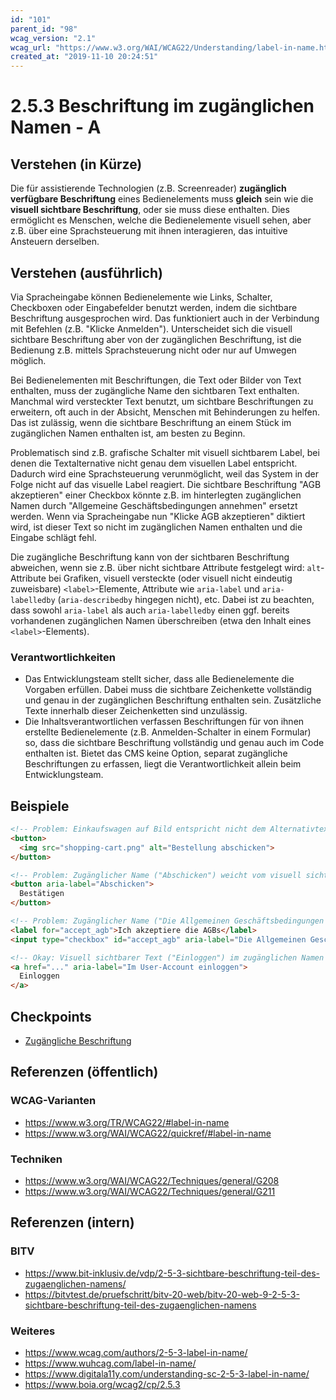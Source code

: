 ```yaml
---
id: "101"
parent_id: "98"
wcag_version: "2.1"
wcag_url: "https://www.w3.org/WAI/WCAG22/Understanding/label-in-name.html"
created_at: "2019-11-10 20:24:51"
---
```


# 2.5.3 Beschriftung im zugänglichen Namen - A

## Verstehen (in Kürze)

Die für assistierende Technologien (z.B. Screenreader) **zugänglich verfügbare Beschriftung** eines Bedienelements muss **gleich** sein wie die **visuell sichtbare Beschriftung**, oder sie muss diese enthalten. Dies ermöglicht es Menschen, welche die Bedienelemente visuell sehen, aber z.B. über eine Sprachsteuerung mit ihnen interagieren, das intuitive Ansteuern derselben.

## Verstehen (ausführlich)

Via Spracheingabe können Bedienelemente wie Links, Schalter, Checkboxen oder Eingabefelder benutzt werden, indem die sichtbare Beschriftung ausgesprochen wird. Das funktioniert auch in der Verbindung mit Befehlen (z.B. "Klicke Anmelden"). Unterscheidet sich die visuell sichtbare Beschriftung aber von der zugänglichen Beschriftung, ist die Bedienung z.B. mittels Sprachsteuerung nicht oder nur auf Umwegen möglich.

Bei Bedienelementen mit Beschriftungen, die Text oder Bilder von Text enthalten, muss der zugängliche Name den sichtbaren Text enthalten. Manchmal wird versteckter Text benutzt, um sichtbare Beschriftungen zu erweitern, oft auch in der Absicht, Menschen mit Behinderungen zu helfen. Das ist zulässig, wenn die sichtbare Beschriftung an einem Stück im zugänglichen Namen enthalten ist, am besten zu Beginn.

Problematisch sind z.B. grafische Schalter mit visuell sichtbarem Label, bei denen die Textalternative nicht genau dem visuellen Label entspricht. Dadurch wird eine Sprachsteuerung verunmöglicht, weil das System in der Folge nicht auf das visuelle Label reagiert. Die sichtbare Beschriftung "AGB akzeptieren" einer Checkbox könnte z.B. im hinterlegten zugänglichen Namen durch "Allgemeine Geschäftsbedingungen annehmen" ersetzt werden. Wenn via Spracheingabe nun "Klicke AGB akzeptieren" diktiert wird, ist dieser Text so nicht im zugänglichen Namen enthalten und die Eingabe schlägt fehl.

Die zugängliche Beschriftung kann von der sichtbaren Beschriftung abweichen, wenn sie z.B. über nicht sichtbare Attribute festgelegt wird: `alt`-Attribute bei Grafiken, visuell versteckte (oder visuell nicht eindeutig zuweisbare) `<label>`-Elemente, Attribute wie `aria-label` und `aria-labelledby` (`aria-describedby` hingegen nicht), etc. Dabei ist zu beachten, dass sowohl `aria-label` als auch `aria-labelledby` einen ggf. bereits vorhandenen zugänglichen Namen überschreiben (etwa den Inhalt eines `<label>`-Elements).

### Verantwortlichkeiten

- Das Entwicklungsteam stellt sicher, dass alle Bedienelemente die Vorgaben erfüllen. Dabei muss die sichtbare Zeichenkette vollständig und genau in der zugänglichen Beschriftung enthalten sein. Zusätzliche Texte innerhalb dieser Zeichenketten sind unzulässig.
- Die Inhaltsverantwortlichen verfassen Beschriftungen für von ihnen erstellte Bedienelemente (z.B. Anmelden-Schalter in einem Formular) so, dass die sichtbare Beschriftung vollständig und genau auch im Code enthalten ist. Bietet das CMS keine Option, separat zugängliche Beschriftungen zu erfassen, liegt die Verantwortlichkeit allein beim Entwicklungsteam.

## Beispiele

```html
<!-- Problem: Einkaufswagen auf Bild entspricht nicht dem Alternativtext -->
<button>
  <img src="shopping-cart.png" alt="Bestellung abschicken">
</button>

<!-- Problem: Zugänglicher Name ("Abschicken") weicht vom visuell sichtbaren Text ("Bestätigen") ab -->
<button aria-label="Abschicken">
  Bestätigen
</button>

<!-- Problem: Zugänglicher Name ("Die Allgemeinen Geschäftsbedingungen akzeptieren") weicht vom visuell sichtbaren Text ("Ich akzeptiere die ") ab -->
<label for="accept_agb">Ich akzeptiere die AGBs</label>
<input type="checkbox" id="accept_agb" aria-label="Die Allgemeinen Geschäftsbedingungen akzeptieren" />

<!-- Okay: Visuell sichtbarer Text ("Einloggen") im zugänglichen Namen ("Im User-Account einloggen") enthalten -->
<a href="..." aria-label="Im User-Account einloggen">
  Einloggen
</a>
```

## Checkpoints

- [Zugängliche Beschriftung](zugaengliche-beschriftung)

## Referenzen (öffentlich)

### WCAG-Varianten
- <https://www.w3.org/TR/WCAG22/#label-in-name>
- <https://www.w3.org/WAI/WCAG22/quickref/#label-in-name>

### Techniken
- <https://www.w3.org/WAI/WCAG22/Techniques/general/G208>
- <https://www.w3.org/WAI/WCAG22/Techniques/general/G211>

## Referenzen (intern)

### BITV
- <https://www.bit-inklusiv.de/vdp/2-5-3-sichtbare-beschriftung-teil-des-zugaenglichen-namens/>
- <https://bitvtest.de/pruefschritt/bitv-20-web/bitv-20-web-9-2-5-3-sichtbare-beschriftung-teil-des-zugaenglichen-namens>

### Weiteres
- <https://www.wcag.com/authors/2-5-3-label-in-name/>
- <https://www.wuhcag.com/label-in-name/>
- <https://www.digitala11y.com/understanding-sc-2-5-3-label-in-name/>
- <https://www.boia.org/wcag2/cp/2.5.3>